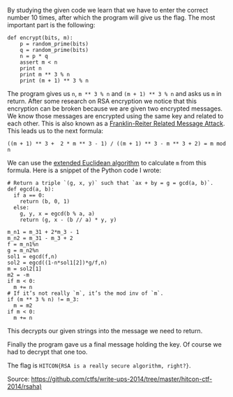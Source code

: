By studying the given code we learn that we have to enter the correct number 10 times, after which the program will give us the flag. The most important part is the following:


	def encrypt(bits, m):
	    p = random_prime(bits)
	    q = random_prime(bits)
	    n = p * q
	    assert m < n
	    print n
	    print m ** 3 % n
	    print (m + 1) ** 3 % n


The program gives us `n`, `m ** 3 % n` and `(m + 1) ** 3 % n` and asks us `m` in return. After some research on RSA encryption we notice that this encryption can be broken because we are given two encrypted messages. We know those messages are encrypted using the same key and related to each other. This is also known as a [Franklin-Reiter Related Message Attack](http://en.wikipedia.org/wiki/Coppersmith%27s_Attack#Franklin-Reiter_Related_Message_Attack). This leads us to the next formula:

	((m + 1) ** 3 +  2 * m ** 3 - 1) / ((m + 1) ** 3 - m ** 3 + 2) = m mod n

We can use the [extended Euclidean algorithm](http://en.wikipedia.org/wiki/Extended_Euclidean_algorithm) to calculate `m` from this formula. Here is a snippet of the Python code I wrote:

	# Return a triple `(g, x, y)` such that `ax + by = g = gcd(a, b)`.
	def egcd(a, b):
	  if a == 0:
	    return (b, 0, 1)
	  else:
	    g, y, x = egcd(b % a, a)
	    return (g, x - (b // a) * y, y)

	m_n1 = m_31 + 2*m_3 - 1
	m_n2 = m_31 - m_3 + 2
	f = m_n1%n
	g = m_n2%n
	sol1 = egcd(f,n)
	sol2 = egcd((1-n*sol1[2])*g/f,n)
	m = sol2[1]
	m2 = -m
	if m < 0:
	  m += n
	# If it’s not really `m`, it’s the mod inv of `m`.
	if (m ** 3 % n) != m_3:
	  m = m2
	if m < 0:
	  m += n

This decrypts our given strings into the message we need to return.

Finally the program gave us a final message holding the key. Of course we had to decrypt that one too.

The flag is `HITCON{RSA is a really secure algorithm, right?}`.


Source: <https://github.com/ctfs/write-ups-2014/tree/master/hitcon-ctf-2014/rsaha)>
